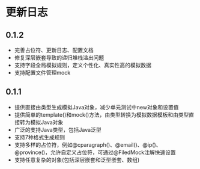 # 更新日志

## 0.1.2

* 完善占位符、更新日志、配置文档
* 修复深层嵌套导致的递归堆栈溢出问题
* 支持字段全局模拟规则，定义个性化、真实性高的模拟数据
* 支持配置文件管理mock

## 0.1.1

* 提供直接由类型生成模拟Java对象，减少单元测试中new对象和设置值
* 提供简单的template()和mock()方法，由类型转换为模拟数据模板和由类型直接转为模拟Java对象
* 广泛的支持Java类型，包括Java泛型
* 支持7种格式生成规则
* 支持多样的占位符，例如@cparagraph()、@email()、@ip()、@province()，允许自定义占位符，可通过@FiledMock注解快速设置
* 支持任意复杂的对象(包括深层嵌套和泛型嵌套、数组)

